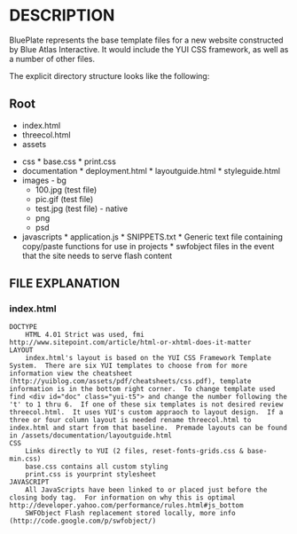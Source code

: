 # DESCRIPTION

BluePlate represents the base template files for a new website constructed by Blue Atlas Interactive. It would include the YUI CSS framework, as well as a number of other files.  

The explicit directory structure looks like the following:

## Root

+  index.html
+  threecol.html
+  assets
  -  css
    *  base.css
    *  print.css
  -  documentation
    *  deployment.html
    *  layoutguide.html
    *  styleguide.html
  -  images
    -  bg
      *  100.jpg (test file)
      *  pic.gif (test file)
      *  test.jpg (test file)
    -  native
      +  png
      +  psd
  -  javascripts
    *  application.js
    *  SNIPPETS.txt
    *  Generic text file containing copy/paste functions for use in projects
    *  swfobject files in the event that the site needs to serve flash content

## FILE EXPLANATION

### index.html

    DOCTYPE
        HTML 4.01 Strict was used, fmi http://www.sitepoint.com/article/html-or-xhtml-does-it-matter
    LAYOUT
        index.html's layout is based on the YUI CSS Framework Template System.  There are six YUI templates to choose from for more information view the cheatsheet (http://yuiblog.com/assets/pdf/cheatsheets/css.pdf), template information is in the bottom right corner.  To change template used find <div id="doc" class="yui-t5"> and change the number following the 't' to 1 thru 6.  If one of these six templates is not desired review threecol.html.  It uses YUI's custom appraoch to layout design.  If a three or four column layout is needed rename threecol.html to index.html and start from that baseline.  Premade layouts can be found in /assets/documentation/layoutguide.html
    CSS
        Links directly to YUI (2 files, reset-fonts-grids.css & base-min.css)
        base.css contains all custom styling
        print.css is yourprint stylesheet
    JAVASCRIPT
        All JavaScripts have been linked to or placed just before the closing body tag.  For information on why this is optimal http://developer.yahoo.com/performance/rules.html#js_bottom
        SWFObject Flash replacement stored locally, more info (http://code.google.com/p/swfobject/)   


